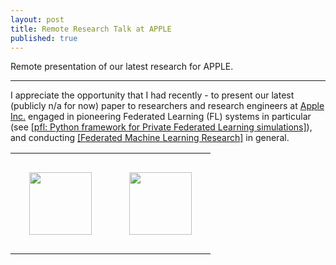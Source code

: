```yaml
---
layout: post
title: Remote Research Talk at APPLE
published: true
---
```


Remote presentation of our latest research for APPLE.


---

I appreciate the opportunity that I had recently - to present our latest (publicly n/a for now) paper to researchers and research engineers at [Apple Inc.](https://www.apple.com/) engaged in pioneering Federated Learning (FL) systems in particular (see [[pfl: Python framework for Private Federated Learning simulations]](https://github.com/apple/pfl-research)),
and conducting [[Federated Machine Learning Research]](https://machinelearning.apple.com/research?page=1&q=federated+learning) in general.

<table style="text-align:center;">
<tr>
<td style="padding:30px;text-align:center;vertical-align:middle;"> <img height="100px" src="https://burlachenkok.github.io/materials/KAUST-logo.svg"/> </td>
<td style="padding:30px;text-align:center;vertical-align:middle;"> <img height="100px" src="https://burlachenkok.github.io/materials/Apple_logo_black.svg"/> </td>
</tr>
</table>
